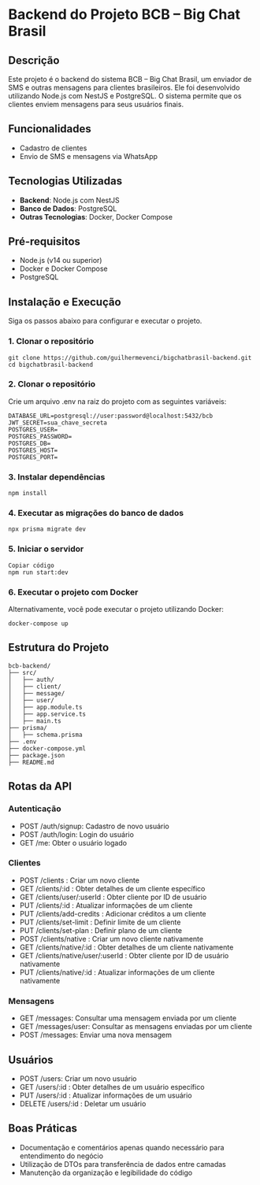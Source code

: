 # Backend do Projeto BCB – Big Chat Brasil

## Descrição

Este projeto é o backend do sistema BCB – Big Chat Brasil, um enviador de SMS e outras mensagens para clientes brasileiros. Ele foi desenvolvido utilizando Node.js com NestJS e PostgreSQL. O sistema permite que os clientes enviem mensagens para seus usuários finais.

## Funcionalidades

- Cadastro de clientes
- Envio de SMS e mensagens via WhatsApp

## Tecnologias Utilizadas

- **Backend**: Node.js com NestJS
- **Banco de Dados**: PostgreSQL
- **Outras Tecnologias**: Docker, Docker Compose

## Pré-requisitos

- Node.js (v14 ou superior)
- Docker e Docker Compose
- PostgreSQL

## Instalação e Execução

Siga os passos abaixo para configurar e executar o projeto.

### 1. Clonar o repositório

```
git clone https://github.com/guilhermevenci/bigchatbrasil-backend.git
cd bigchatbrasil-backend
```

### 2. Clonar o repositório

Crie um arquivo .env na raiz do projeto com as seguintes variáveis:

```
DATABASE_URL=postgresql://user:password@localhost:5432/bcb
JWT_SECRET=sua_chave_secreta
POSTGRES_USER=
POSTGRES_PASSWORD=
POSTGRES_DB=
POSTGRES_HOST=
POSTGRES_PORT=
```

### 3. Instalar dependências

```
npm install
```

### 4. Executar as migrações do banco de dados

```
npx prisma migrate dev
```

### 5. Iniciar o servidor

```
Copiar código
npm run start:dev
```

### 6. Executar o projeto com Docker

Alternativamente, você pode executar o projeto utilizando Docker:

```
docker-compose up
```

## Estrutura do Projeto

```
bcb-backend/
├── src/
│   ├── auth/
│   ├── client/
│   ├── message/
│   ├── user/
│   ├── app.module.ts
│   ├── app.service.ts
│   ├── main.ts
├── prisma/
│   ├── schema.prisma
├── .env
├── docker-compose.yml
├── package.json
├── README.md
```

## Rotas da API

### Autenticação

- POST /auth/signup: Cadastro de novo usuário
- POST /auth/login: Login do usuário
- GET /me: Obter o usuário logado

### Clientes

- POST /clients
  : Criar um novo cliente
- GET /clients/:id
  : Obter detalhes de um cliente específico
- GET /clients/user/:userId
  : Obter cliente por ID de usuário
- PUT /clients/:id
  : Atualizar informações de um cliente
- PUT /clients/add-credits
  : Adicionar créditos a um cliente
- PUT /clients/set-limit
  : Definir limite de um cliente
- PUT /clients/set-plan
  : Definir plano de um cliente
- POST /clients/native
  : Criar um novo cliente nativamente
- GET /clients/native/:id
  : Obter detalhes de um cliente nativamente
- GET /clients/native/user/:userId
  : Obter cliente por ID de usuário nativamente
- PUT /clients/native/:id
  : Atualizar informações de um cliente nativamente

### Mensagens

- GET /messages: Consultar uma mensagem enviada por um cliente
- GET /messages/user: Consultar as mensagens enviadas por um cliente
- POST /messages: Enviar uma nova mensagem

## Usuários

- POST /users: Criar um novo usuário
- GET /users/:id
  : Obter detalhes de um usuário específico
- PUT /users/:id
  : Atualizar informações de um usuário
- DELETE /users/:id
  : Deletar um usuário

## Boas Práticas

- Documentação e comentários apenas quando necessário para entendimento do negócio
- Utilização de DTOs para transferência de dados entre camadas
- Manutenção da organização e legibilidade do código
